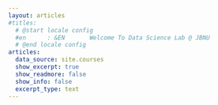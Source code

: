 ```yaml
---
layout: articles
#titles:
  # @start locale config
  #en      : &EN       Welcome To Data Science Lab @ JBNU
  # @end locale config
articles:
  data_source: site.courses
  show_excerpt: true
  show_readmore: false
  show_info: false
  excerpt_type: text
---
```

